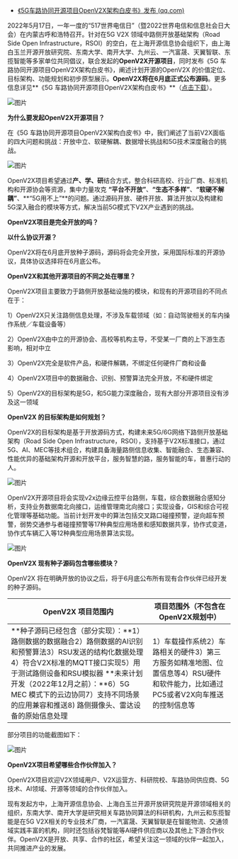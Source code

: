 - [《5G车路协同开源项目OpenV2X架构白皮书》发布 (qq.com)](https://mp.weixin.qq.com/s/foUnxQ_fAjZR370Gy9klWw)

2022年5月17日，一年一度的“517世界电信日”（暨2022世界电信和信息社会日大会）在内蒙古呼和浩特召开。针对在5G V2X 领域中路侧开放基础架构（Road Side Open Infrastructure，RSOI）的空白，在上海开源信息协会组织下，由上海白玉兰开源开放研究院、东南大学、南开大学、九州云、一汽富晟、天翼智联、东揽智能等多家单位共同倡议，联合发起的**OpenV2X开源项目**，同时发布《5G 车路协同开源项目OpenV2X架构白皮书》，阐述计划开源的OpenV2X 的价值定位、目标架构、功能规划和初步原型展示。**OpenV2X将在6月底正式公布源码**。更多信息详见**《5G 车路协同开源项目OpenV2X架构白皮书》**（[点击下载](https://pan.baidu.com/s/1aF9GZuShilv3x5FAGMsngA?pwd=h3vm)）。

![图片](https://mmbiz.qpic.cn/mmbiz_png/dDQiaOLDWBfpkqAO9G0IzKJCMHPDnk7Tic3UuTJPbiaqLxejftgI5cT9gTbmcoHBDrPKRUoW7lQwddPFibXkQ909Pw/640?wx_fmt=png&wxfrom=5&wx_lazy=1&wx_co=1)

**为什么要发起OpenV2X开源项目？**

在《5G 车路协同开源项目OpenV2X架构白皮书》中，我们阐述了当前V2X面临的四大问题和挑战：开放中立、软硬解耦、数据增长挑战和5G技术深度融合的挑战。

![图片](https://mmbiz.qpic.cn/mmbiz_png/dDQiaOLDWBfpkqAO9G0IzKJCMHPDnk7TicsBAxhjCj8nHhMFxiaHcRSa1hic7jy7bJDeUmib6kS8VlhgKZCb2LC24pA/640?wx_fmt=png&wxfrom=5&wx_lazy=1&wx_co=1)

OpenV2X项目希望通过**产、学、研**结合方式，整合科研高校、行业厂商、标准机构和开源协会等资源，集中力量攻克 **“平台不开放”**、**“生态不多样”**、**“软硬不解耦”**、**“5G用不上”**的问题。通过源码开放、硬件开放、算法开放以及构建和5G深入融合的模块等方式，解决当前5G模式下V2X产业遇到的挑战。

**OpenV2X项目是完全开放的吗？**

**以什么协议开源？**

OpenV2X将在6月底开放种子源码，源码将会完全开放，采用国际标准的开源协议，具体协议选择将在6月底公布。

**OpenV2X和其他开源项目的不同之处在哪里？**

OpenV2X项目主要致力于路侧开放基础设施的模块，和现有的开源项目的不同点在于：

1）OpenV2X只关注路侧信息处理，不涉及车载领域（如：自动驾驶相关的车内操作系统／车载设备等）

2）OpenV2X由中立的开源协会、高校等机构主导，不受某一厂商的上下游生态影响，相对中立

3）OpenV2X完全是软件产品，和硬件解耦，不绑定任何硬件厂商和设备

4）OpenV2X项目中的数据融合、识别、预警算法完全开放，不和硬件绑定

5）OpenV2X的目标架构是5G，和5G能力深度融合，现有大部分开源项目没有涉及这一领域

**OpenV2X 的目标架构是如何规划？**

OpenV2X的目标架构是基于开放源码方式，构建未来5G/6G网络下路侧开放基础架构（Road Side Open Infrastructure，RSOI），支持基于V2X标准接口，通过5G、AI、MEC等技术组合，构建具备海量路侧信息收集、智能融合、生态兼容、性能优异的基础架构开源和开放平台，服务智慧的路，服务智能的车，普惠行动的人。

![图片](https://mmbiz.qpic.cn/mmbiz_png/dDQiaOLDWBfpkqAO9G0IzKJCMHPDnk7TicibMEjXtGHPUibUvdY8IGAWhStZDCDCb97HBGTHz3cGbITVtOd0FJiaB2Q/640?wx_fmt=png&wxfrom=5&wx_lazy=1&wx_co=1)

OpenV2X开源项目将会实现v2x边缘云控平台路侧，车载，综合数据融合感知分析，支持业务数据南北向接口，运维管理南北向接口；实现设备，GIS和综合可视化管理等基础功能。当前计划开发中的算法包括交叉路口碰撞预警，逆向超车预警，弱势交通参与者碰撞预警等17种典型应用场景和感知数据共享，协作式变道，协作式车辆汇入等12种典型应用场景算法实现。

![图片](https://mmbiz.qpic.cn/mmbiz_png/dDQiaOLDWBfpkqAO9G0IzKJCMHPDnk7TicF6nRPhib8c0om4NGJNFAS02ALW43kb1mzKJrwdI7Qd7nHS4ZAYQAp0w/640?wx_fmt=png&wxfrom=5&wx_lazy=1&wx_co=1)

**OpenV2X 现有种子源码包含哪些模块？**

OpenV2X 将在明确开放的协议之后，将于6月底公布所有现有合作伙伴已经开发的种子源码。

| OpenV2X 项目范围内                                           | 项目范围外（不包含在OpenV2X规划中）                          |
| ------------------------------------------------------------ | ------------------------------------------------------------ |
| **种子源码已经包含（部分实现）：**1）路侧数据的数据融合2）路侧数据的AI识别和预警算法3）RSU发送的结构化数据处理4）符合V2X标准的MQTT接口实现5）用于测试路侧设备和RSU模拟器 **未来计划开发（2022年12月之前）：**6）5G MEC 模式下的云边协同7）支持不同场景的应用兼容和推送8) 路侧摄像头、雷达设备的原始信息处理 | 1）车载操作系统2）车路相关的硬件3）第三方服务如精准地图、位置信息等4）RSU硬件和软件能力，比如通过PC5或者V2X向车推送的控制信息等 |

部分项目的功能截图如下：

![图片](https://mmbiz.qpic.cn/mmbiz_png/dDQiaOLDWBfpkqAO9G0IzKJCMHPDnk7TicmSskDopW7iaibebVmDToRYguH0sP4HnhGILn9FLHib81tODAEYmibrZjpQ/640?wx_fmt=png&wxfrom=5&wx_lazy=1&wx_co=1)

**OpenV2X项目希望哪些合作伙伴加入？**

OpenV2X项目欢迎V2X领域用户、V2X运营方、科研院校、车路协同供应商、5G技术、AI领域、开源等领域的合作伙伴加入。

现有发起方中，上海开源信息协会、上海白玉兰开源开放研究院是开源领域相关的组织，东南大学、南开大学是研究相关车路协同算法的科研机构，九州云和东揽智能是在5G V2X相关的专业技术厂商，一汽富晟、天翼智联是在智能物流、交通领域实践丰富的机构，同时还包括谷梵智能等AI硬件供应商以及其他上下游合作伙伴。OpenV2X是开放、共享、合作的社区，希望关注这一领域的伙伴一起加入，共同推进产业的发展。